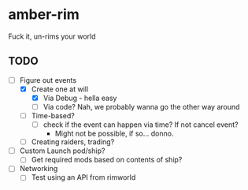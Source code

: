 # amber-rim
Fuck it, un-rims your world

## TODO
- [ ] Figure out events
  - [x] Create one at will
    - [x] Via Debug - hella easy
    - [ ] Via code? Nah, we probably wanna go the other way around
  - [ ] Time-based?
    - [ ] check if the event can happen via time? If not cancel event?
      - Might not be possible, if so... donno.
  - [ ] Creating raiders, trading?
- [ ] Custom Launch pod/ship?
  - [ ] Get required mods based on contents of ship?
- [ ] Networking
  - [ ] Test using an API from rimworld
